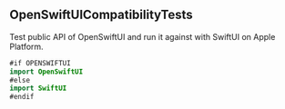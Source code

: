 ## OpenSwiftUICompatibilityTests

Test public API of OpenSwiftUI and run it against with SwiftUI on Apple Platform.

```swift
#if OPENSWIFTUI
import OpenSwiftUI
#else
import SwiftUI
#endif
```

